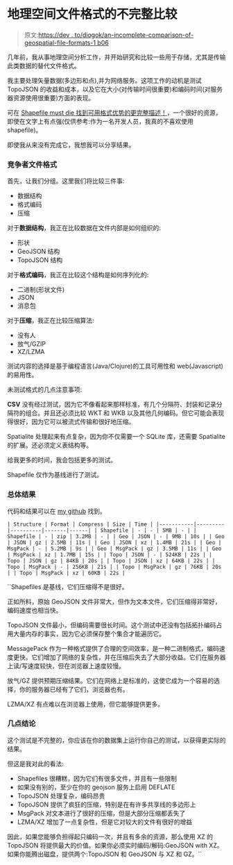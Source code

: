 # 地理空间文件格式的不完整比较

> 原文:[https://dev . to/diogok/an-incomplete-comparison-of-geospatial-file-formats-1 b06](https://dev.to/diogok/an-incomplete-comparison-of-geospatial-file-formats-1b06)

几年前，我从事地理空间分析工作，并开始研究和比较一些用于存储，尤其是传输此类数据的替代文件格式。

我主要处理矢量数据(多边形和点),并为网络服务。这项工作的动机是测试 TopoJSON 的收益和成本，以及它在大小(对传输时间很重要)和编码时间(对服务器资源使用很重要)方面的表现。

可在 [Shapefile must die 找到可用格式优势的更完整描述！](http://switchfromshapefile.org/)，一个很好的资源，即使在文字上有点强(仅供参考:作为一名开发人员，我真的不喜欢使用 shapefile)。

即使我从来没有完成它，我想我可以分享结果。

### [](#the-contender-file-formats)竞争者文件格式

首先，让我们分组。这里我们将比较三件事:

*   数据结构
*   格式编码
*   压缩

对于**数据结构**，我正在比较数据在文件内部是如何组织的:

*   形状
*   GeoJSON 结构
*   TopoJSON 结构

对于**格式编码**，我正在比较这个结构是如何序列化的:

*   二进制(形状文件)
*   JSON
*   消息包

对于**压缩**，我正在比较压缩算法:

*   没有人
*   放气/GZIP
*   XZ/LZMA

测试内容的选择是基于编程语言(Java/Clojure)的工具可用性和 web(Javascript)的易用性。

未测试格式的几点注意事项:

**CSV** 没有经过测试，因为它不像看起来那样标准，有几个分隔符、封装和记录分隔符的组合。并且还必须比较 WKT 和 WKB 以及其他几何编码。但它可能会表现得很好，因为它可以被流式传输和很好地压缩。

Spatialite 处理起来有点复杂，因为你不仅需要一个 SQLite 库，还需要 Spatialite 的扩展。还必须定义表结构等。

给我更多的时间，我会包括更多的测试。

Shapefile 仅作为基线进行了测试。

### [](#overall-results)总体结果

代码和结果可以在 [my github](https://github.com/diogok/geof) 找到。

 ``| Structure | Format | Compress | Size | Time |
|-----------|---------|----------|-------|------|
| Shapefile | - | - | 5MB | - |
| Shapefile | - | zip | 3.2MB | - |
| Geo | JSON | - | 9MB | 10s |
| Geo | JSON | gz | 2.5MB | 11s |
| Geo | JSON | xz | 1.4MB | 21s |
| Geo | MsgPack | - | 5.2MB | 9s |
| Geo | MsgPack | gz | 3.5MB | 11s |
| Geo | MsgPack | xz | 1.7MB | 15s |
| Topo | JSON | - | 524KB | 22s |
| Topo | JSON | gz | 84KB | 20s |
| Topo | JSON | xz | 64KB | 22s |
| Topo | MsgPack | - | 256KB | 21s |
| Topo | MsgPack | gz | 76KB | 20s |
| Topo | MsgPack | xz | 60KB | 22s |`` 

 ``Shapefiles 是基线，它们压缩得不是很好。

正如所料，原始 GeoJSON 文件非常大，但作为文本文件，它们压缩得非常好，编码速度也相当快。

TopoJSON 文件最小，但编码需要很长时间。这个测试中还没有包括拓扑编码占用大量内存的事实，因为它必须保存整个集合才能遍历它。

MessagePack 作为一种格式提供了合理的空间效率，是一种二进制格式，编码速度更快。它们增加了网络的复杂性，并在压缩后失去了大部分收益。它们在服务器上读/写速度较快，但在浏览器上速度较慢。

放气/GZ 提供预期压缩结果。它们在网络上是标准的，这使它成为一个容易的选择，你的服务器已经有了它们，浏览器也有。

LZMA/XZ 有点难以在浏览器上使用，但它能够提供更多。

### [](#a-few-conclusions)几点结论

这个测试是不完整的，你应该在你的数据集上运行你自己的测试，以获得更实际的结果。

但这是我对此的看法:

*   Shapefiles 很糟糕，因为它们有很多文件，并且有一些限制
*   如果没有别的，至少在你的 geojson 服务上启用 DEFLATE
*   TopoJSON 处理复杂，编码昂贵
*   TopoJSON 提供了疯狂的压缩，特别是在有许多共享线的多边形上
*   MsgPack 对文本进行了很好的压缩，但是大部分压缩都丢失了
*   LZMA/XZ 增加了一点复杂性，但是它对较大的文件有很好的增益

因此，如果您能够负担得起只编码一次，并且有多余的资源，那么使用 XZ 的 TopoJSON 将提供最大的价值。如果你必须实时编码/解码:GeoJSON with XZ。如果你能腾出磁盘，提供两个:TopoJSON 和 GeoJSON 与 XZ 和 GZ。``